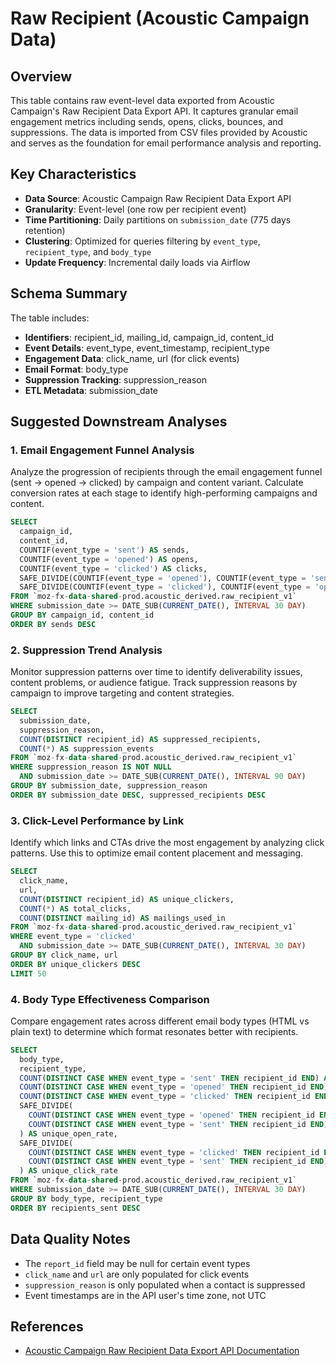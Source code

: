 # Raw Recipient (Acoustic Campaign Data)

## Overview

This table contains raw event-level data exported from Acoustic Campaign's Raw Recipient Data Export API. It captures granular email engagement metrics including sends, opens, clicks, bounces, and suppressions. The data is imported from CSV files provided by Acoustic and serves as the foundation for email performance analysis and reporting.

## Key Characteristics

- **Data Source**: Acoustic Campaign Raw Recipient Data Export API
- **Granularity**: Event-level (one row per recipient event)
- **Time Partitioning**: Daily partitions on `submission_date` (775 days retention)
- **Clustering**: Optimized for queries filtering by `event_type`, `recipient_type`, and `body_type`
- **Update Frequency**: Incremental daily loads via Airflow

## Schema Summary

The table includes:
- **Identifiers**: recipient_id, mailing_id, campaign_id, content_id
- **Event Details**: event_type, event_timestamp, recipient_type
- **Engagement Data**: click_name, url (for click events)
- **Email Format**: body_type
- **Suppression Tracking**: suppression_reason
- **ETL Metadata**: submission_date

## Suggested Downstream Analyses

### 1. Email Engagement Funnel Analysis
Analyze the progression of recipients through the email engagement funnel (sent → opened → clicked) by campaign and content variant. Calculate conversion rates at each stage to identify high-performing campaigns and content.

```sql
SELECT
  campaign_id,
  content_id,
  COUNTIF(event_type = 'sent') AS sends,
  COUNTIF(event_type = 'opened') AS opens,
  COUNTIF(event_type = 'clicked') AS clicks,
  SAFE_DIVIDE(COUNTIF(event_type = 'opened'), COUNTIF(event_type = 'sent')) AS open_rate,
  SAFE_DIVIDE(COUNTIF(event_type = 'clicked'), COUNTIF(event_type = 'opened')) AS click_through_rate
FROM `moz-fx-data-shared-prod.acoustic_derived.raw_recipient_v1`
WHERE submission_date >= DATE_SUB(CURRENT_DATE(), INTERVAL 30 DAY)
GROUP BY campaign_id, content_id
ORDER BY sends DESC
```

### 2. Suppression Trend Analysis
Monitor suppression patterns over time to identify deliverability issues, content problems, or audience fatigue. Track suppression reasons by campaign to improve targeting and content strategies.

```sql
SELECT
  submission_date,
  suppression_reason,
  COUNT(DISTINCT recipient_id) AS suppressed_recipients,
  COUNT(*) AS suppression_events
FROM `moz-fx-data-shared-prod.acoustic_derived.raw_recipient_v1`
WHERE suppression_reason IS NOT NULL
  AND submission_date >= DATE_SUB(CURRENT_DATE(), INTERVAL 90 DAY)
GROUP BY submission_date, suppression_reason
ORDER BY submission_date DESC, suppressed_recipients DESC
```

### 3. Click-Level Performance by Link
Identify which links and CTAs drive the most engagement by analyzing click patterns. Use this to optimize email content placement and messaging.

```sql
SELECT
  click_name,
  url,
  COUNT(DISTINCT recipient_id) AS unique_clickers,
  COUNT(*) AS total_clicks,
  COUNT(DISTINCT mailing_id) AS mailings_used_in
FROM `moz-fx-data-shared-prod.acoustic_derived.raw_recipient_v1`
WHERE event_type = 'clicked'
  AND submission_date >= DATE_SUB(CURRENT_DATE(), INTERVAL 30 DAY)
GROUP BY click_name, url
ORDER BY unique_clickers DESC
LIMIT 50
```

### 4. Body Type Effectiveness Comparison
Compare engagement rates across different email body types (HTML vs plain text) to determine which format resonates better with recipients.

```sql
SELECT
  body_type,
  recipient_type,
  COUNT(DISTINCT CASE WHEN event_type = 'sent' THEN recipient_id END) AS recipients_sent,
  COUNT(DISTINCT CASE WHEN event_type = 'opened' THEN recipient_id END) AS recipients_opened,
  COUNT(DISTINCT CASE WHEN event_type = 'clicked' THEN recipient_id END) AS recipients_clicked,
  SAFE_DIVIDE(
    COUNT(DISTINCT CASE WHEN event_type = 'opened' THEN recipient_id END),
    COUNT(DISTINCT CASE WHEN event_type = 'sent' THEN recipient_id END)
  ) AS unique_open_rate,
  SAFE_DIVIDE(
    COUNT(DISTINCT CASE WHEN event_type = 'clicked' THEN recipient_id END),
    COUNT(DISTINCT CASE WHEN event_type = 'sent' THEN recipient_id END)
  ) AS unique_click_rate
FROM `moz-fx-data-shared-prod.acoustic_derived.raw_recipient_v1`
WHERE submission_date >= DATE_SUB(CURRENT_DATE(), INTERVAL 30 DAY)
GROUP BY body_type, recipient_type
ORDER BY recipients_sent DESC
```

## Data Quality Notes

- The `report_id` field may be null for certain event types
- `click_name` and `url` are only populated for click events
- `suppression_reason` is only populated when a contact is suppressed
- Event timestamps are in the API user's time zone, not UTC

## References

- [Acoustic Campaign Raw Recipient Data Export API Documentation](https://developer.goacoustic.com/acoustic-campaign/reference/rawrecipientdataexport)
